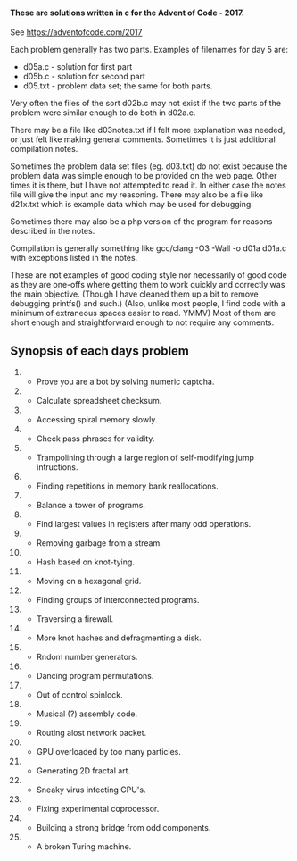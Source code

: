 #### These are solutions written in c for the Advent of Code - 2017. 
See https://adventofcode.com/2017

Each problem generally has two parts. Examples of filenames for day 5 are:
- d05a.c - solution for first part
- d05b.c - solution for second part
- d05.txt - problem data set; the same for both parts.

Very often the files of the sort d02b.c may not exist if the two parts of
the problem were similar enough to do both in d02a.c.

There may be a file like d03notes.txt if I felt more explanation was needed,
or just felt like making general comments. Sometimes it is just additional
compilation notes.

Sometimes the problem data set files (eg. d03.txt) do not exist because the
problem data was simple enough to be provided on the web page. Other times
it is there, but I have not attempted to read it. In either case the notes
file will give the input and my reasoning. There may also be a file like
d21x.txt which is example data which may be used for debugging.

Sometimes there may also be a php version of the program for reasons
described in the notes.

Compilation is generally something like
gcc/clang -O3 -Wall -o d01a d01a.c
with exceptions listed in the notes. 

These are not examples of good coding style nor necessarily of good code
as they are one-offs where getting them to work quickly and correctly was the
main objective. (Though I have cleaned them up a bit to remove debugging
printfs() and such.) (Also, unlike most people, I find code with a minimum of
extraneous spaces easier to read. YMMV) Most of them are short enough and
straightforward enough to not require any comments.

## Synopsis of each days problem

1. - Prove you are a bot by solving numeric captcha.
2. - Calculate spreadsheet checksum.
3. - Accessing spiral memory slowly.
4. - Check pass phrases for validity.
5. - Trampolining through a large region of self-modifying jump intructions.
6. - Finding repetitions in memory bank reallocations.
7. - Balance a tower of programs.
8. - Find largest values in registers after many odd operations.
9. - Removing garbage from a stream.
10. - Hash based on knot-tying.
11. - Moving on a hexagonal grid.
12. - Finding groups of interconnected programs.
13. - Traversing a firewall.
14. - More knot hashes and defragmenting a disk.
15. - Rndom number generators.
16. - Dancing program permutations.
17. - Out of control spinlock.
18. - Musical (?) assembly code.
19. - Routing alost network packet.
20. - GPU overloaded by too many particles.
21. - Generating 2D fractal art.
22. - Sneaky virus infecting CPU's.
23. - Fixing experimental coprocessor.
24. - Building a strong bridge from odd components.
25. - A broken Turing machine.
